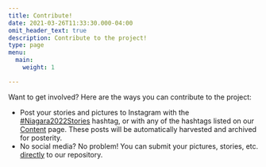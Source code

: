 ```yaml
---
title: Contribute!
date: 2021-03-26T11:33:30.000-04:00
omit_header_text: true
description: Contribute to the project!
type: page
menu:
  main:
    weight: 1

---
```

Want to get involved?  Here are the ways you can contribute to the project:
* Post your stories and pictures to Instagram with the [#Niagara2022Stories](https://instagram.com/explore/tags/niagara2022stories) hashtag, or with any of the hashtags listed on our [Content](/content) page.  These posts will be automatically harvested and archived for posterity.
* No social media?  No problem!  You can submit your pictures, stories, etc. [directly](https://exhibits.library.brocku.ca/s/niagara2022stories/page/contribute) to our repository.  